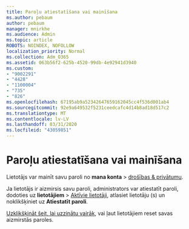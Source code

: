 ```yaml
---
title: Paroļu atiestatīšana vai mainīšana
ms.author: pebaum
author: pebaum
manager: mnirkhe
ms.audience: Admin
ms.topic: article
ROBOTS: NOINDEX, NOFOLLOW
localization_priority: Normal
ms.collection: Adm_O365
ms.assetid: 063b56f2-625b-4520-99db-4e92941d3940
ms.custom:
- "9002291"
- "4428"
- "1100004"
- "735"
- "826"
ms.openlocfilehash: 67195ab9a52342647659162045cc4f536d001ab4
ms.sourcegitcommit: 92e9a649532f5231ceedcafc4d14b8ad18d517c2
ms.translationtype: MT
ms.contentlocale: lv-LV
ms.lasthandoff: 03/31/2020
ms.locfileid: "43059851"
---
```

# <a name="reset-or-change-passwords"></a>Paroļu atiestatīšana vai mainīšana

Lietotājs var mainīt savu paroli no **mana konta** > [drošības & privātumu](https://portal.office.com/account/#security).
  
Ja lietotājs ir aizmirsis savu paroli, administrators var atiestatīt paroli, dodoties uz **lietotājiem** > [Aktīvie lietotāji](https://portal.office.com/adminportal/home#/users), atlasiet lietotāju (s) un noklikšķiniet uz **Atiestatīt paroli**.
  
[Uzklikšķināt šeit, lai uzzinātu vairāk](https://docs.microsoft.com/office365/admin/add-users/reset-passwords), vai ļaut lietotājiem reset savas aizmirstās paroles.
